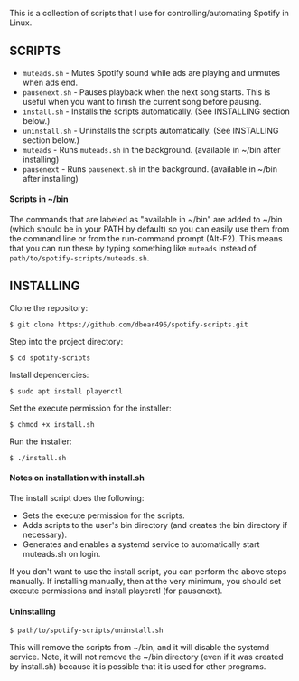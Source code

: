 This is a collection of scripts that I use for controlling/automating Spotify in Linux.


## SCRIPTS
 - `muteads.sh` - Mutes Spotify sound while ads are playing and unmutes when ads end.
 - `pausenext.sh` - Pauses playback when the next song starts. This is useful when you want to finish the current song before pausing.
 - `install.sh` - Installs the scripts automatically. (See INSTALLING section below.)
 - `uninstall.sh` - Uninstalls the scripts automatically. (See INSTALLING section below.)
 - `muteads` - Runs `muteads.sh` in the background. (available in ~/bin after installing)
 - `pausenext` - Runs `pausenext.sh` in the background. (available in ~/bin after installing)

#### Scripts in ~/bin
The commands that are labeled as "available in ~/bin" are added to ~/bin (which should be in your PATH by default) so you can easily use them from the command line or from the run-command prompt (Alt-F2). This means that you can run these by typing something like `muteads` instead of `path/to/spotify-scripts/muteads.sh`.


## INSTALLING
Clone the repository:
```
$ git clone https://github.com/dbear496/spotify-scripts.git
```

Step into the project directory:
```
$ cd spotify-scripts
```

Install dependencies:
```
$ sudo apt install playerctl
```

Set the execute permission for the installer:
```
$ chmod +x install.sh
```

Run the installer:
```
$ ./install.sh
```

#### Notes on installation with install.sh
The install script does the following:
 - Sets the execute permission for the scripts.
 - Adds scripts to the user's bin directory (and creates the bin directory if necessary).
 - Generates and enables a systemd service to automatically start muteads.sh on login.


If you don't want to use the install script, you can perform the above steps manually. If installing manually, then at the very minimum, you should set execute permissions and install playerctl (for pausenext).

#### Uninstalling
```
$ path/to/spotify-scripts/uninstall.sh
```
This will remove the scripts from ~/bin, and it will disable the systemd service. Note, it will not remove the ~/bin directory (even if it was created by install.sh) because it is possible that it is used for other programs.
